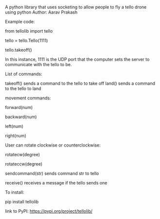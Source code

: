 A python library that uses socketing to allow people to fly a tello drone using python
Author: Aarav Prakash

Example code:

from tellolib import tello

tello = tello.Tello(1111)

tello.takeoff()

In this instance, 1111 is the UDP port that the computer sets the server to communicate with the tello to be.

List of commands:

takeoff() sends a command to the tello to take off
land() sends a command to the tello to land

movement commands:

forward(num)

backward(num)

left(num)

right(num)


User can rotate clockwise or counterclockwise:

rotatecw(degree)

rotateccw(degree)



sendcommand(str) sends command str to tello


receive() receives a message if the tello sends one


To install:

pip install tellolib

link to PyPI: https://pypi.org/project/tellolib/
